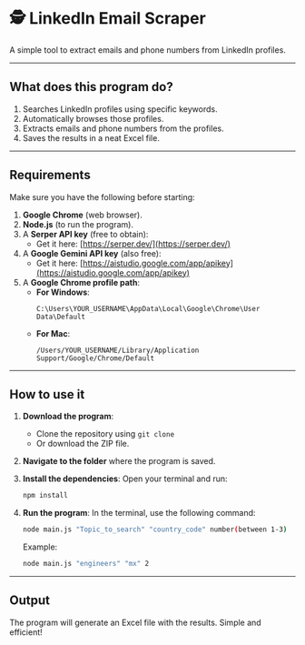 # 🕵️ LinkedIn Email Scraper

A simple tool to extract emails and phone numbers from LinkedIn profiles.

---

## What does this program do?

1. Searches LinkedIn profiles using specific keywords.
2. Automatically browses those profiles.
3. Extracts emails and phone numbers from the profiles.
4. Saves the results in a neat Excel file.

---

## Requirements

Make sure you have the following before starting:

1. **Google Chrome** (web browser).
2. **Node.js** (to run the program).
3. A **Serper API key** (free to obtain):
    -   Get it here: [https://serper.dev/](https://serper.dev/)
4. A **Google Gemini API key** (also free):
    -   Get it here: [https://aistudio.google.com/app/apikey](https://aistudio.google.com/app/apikey)
5. A **Google Chrome profile path**:
    -   **For Windows**:
        ```
        C:\Users\YOUR_USERNAME\AppData\Local\Google\Chrome\User Data\Default
        ```
    -   **For Mac**:
        ```
        /Users/YOUR_USERNAME/Library/Application Support/Google/Chrome/Default
        ```

---

## How to use it

1. **Download the program**:
    -   Clone the repository using `git clone`
    -   Or download the ZIP file.

2. **Navigate to the folder** where the program is saved.

3. **Install the dependencies**:
    Open your terminal and run:
    ```bash
    npm install
    ```

4. **Run the program**:
    In the terminal, use the following command:
    ```bash
    node main.js "Topic_to_search" "country_code" number(between 1-3)
    ```

    Example:
    ```bash
    node main.js "engineers" "mx" 2
    ```

---

## Output

The program will generate an Excel file with the results. Simple and efficient!
